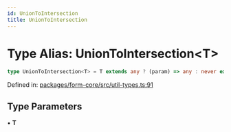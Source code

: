 ```yaml
---
id: UnionToIntersection
title: UnionToIntersection
---
```


<!-- DO NOT EDIT: this page is autogenerated from the type comments -->

# Type Alias: UnionToIntersection\<T\>

```ts
type UnionToIntersection<T> = T extends any ? (param) => any : never extends (param) => any ? TI : never;
```

Defined in: [packages/form-core/src/util-types.ts:91](https://github.com/TanStack/form/blob/main/packages/form-core/src/util-types.ts#L91)

## Type Parameters

• **T**
